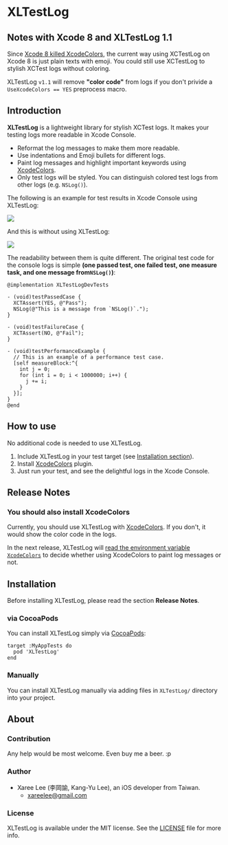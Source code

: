 # XLTestLog

## Notes with Xcode 8 and XLTestLog 1.1

Since [Xcode 8 killed XcodeColors](https://github.com/robbiehanson/XcodeColors/issues/88), the current way using XCTestLog on Xcode 8 is just plain texts with emoji. You could still use XCTestLog to stylish XCTest logs without coloring.

XLTestLog `v1.1` will remove **"color code"** from logs if you don't privide a `UseXcodeColors == YES` preprocess macro.




## Introduction

**XLTestLog** is a lightweight library for stylish XCTest logs. It makes your testing logs more readable in Xcode Console.

 - Reformat the log messages to make them more readable.
 - Use indentations and Emoji bullets for different logs.
 - Paint log messages and highlight important keywords using [XcodeColors].
 - Only test logs will be styled. You can distinguish colored test logs from other logs (e.g. `NSLog()`).

The following is an example for test results in Xcode Console using XLTestLog:

![](./Docs/Images/withXLTestLog.png)


And this is without using XLTestLog:

![](./Docs/Images/withoutXLTestLog.png)


The readability between them is quite different. The original test code for the console logs is simple **(one passed test, one failed test, one measure task, and one message from`NSLog()`)**:

```objc
@implementation XLTestLogDevTests

- (void)testPassedCase {
  XCTAssert(YES, @"Pass");
  NSLog(@"This is a message from `NSLog()`.");
}

- (void)testFailureCase {
  XCTAssert(NO, @"Fail");
}

- (void)testPerformanceExample {
  // This is an example of a performance test case.
  [self measureBlock:^{
    int j = 0;
    for (int i = 0; i < 1000000; i++) {
      j += i;
    }
  }];
}
@end
```

## How to use

No additional code is needed to use XLTestLog.

1. Include XLTestLog in your test target (see [Installation section](#installation)).
2. Install [XcodeColors] plugin.
3. Just run your test, and see the delightful logs in the Xcode Console.


## Release Notes

### You should also install XcodeColors

Currently, you should use XLTestLog with [XcodeColors]. If you don't, it would show the color code in the logs.

In the next release, XLTestLog will [read the environment variable `XcodeColors`](https://github.com/robbiehanson/XcodeColors#option-1-manual-use--custom-macros) to decide whether using XcodeColors to paint log messages or not.



## Installation

Before installing XLTestLog, please read the section **Release Notes**.

### via CocoaPods

You can install XLTestLog simply via [CocoaPods]:

```
target :MyAppTests do
  pod 'XLTestLog'
end
```


### Manually

You can install XLTestLog manually via adding files in `XLTestLog/` directory into your project.



## About

### Contribution

Any help would be most welcome. Even buy me a beer. :p


### Author
* Xaree Lee (李岡諭, Kang-Yu Lee), an iOS developer from Taiwan.
    - <xareelee@gmail.com>


### License
XLTestLog is available under the MIT license. See the [LICENSE] file for more info.



[CocoaPods]: https://cocoapods.org
[XcodeColors]: https://github.com/robbiehanson/XcodeColors
[LICENSE]: ./LICENSE.md
